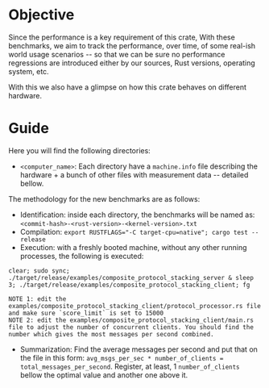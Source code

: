 # Objective

Since the performance is a key requirement of this crate, With these benchmarks, we aim to track the performance, over time, of some real-ish world usage scenarios -- so that we can be sure no performance regressions are introduced either by our sources, Rust versions, operating system, etc.

With this we also have a glimpse on how this crate behaves on different hardware.

# Guide

Here you will find the following directories:
  * `<computer_name>`: Each directory have a `machine.info` file describing the hardware + a bunch of other files with measurement data -- detailed bellow.

The methodology for the new benchmarks are as follows:
  * Identification: inside each directory, the benchmarks will be named as: `<commit-hash>-<rust-version>-<kernel-version>.txt`
  * Compilation: `export RUSTFLAGS="-C target-cpu=native"; cargo test --release`
  * Execution: with a freshly booted machine, without any other running processes, the following is executed:
```
clear; sudo sync; ./target/release/examples/composite_protocol_stacking_server & sleep 3; ./target/release/examples/composite_protocol_stacking_client; fg
```
    NOTE 1: edit the examples/composite_protocol_stacking_client/protocol_processor.rs file and make sure `score_limit` is set to 15000
    NOTE 2: edit the examples/composite_protocol_stacking_client/main.rs file to adjust the number of concurrent clients. You should find the number which gives the most messages per second combined.
  * Summarization: Find the average messages per second and put that on the file in this form: `avg_msgs_per_sec * number_of_clients = total_messages_per_second`. Register, at least, 1 `number_of_clients` bellow the optimal value and another one above it.
